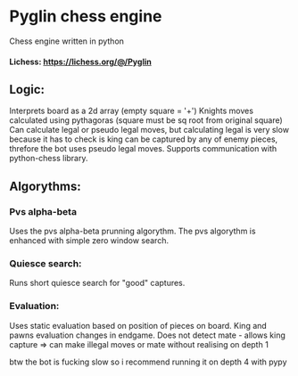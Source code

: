 # Pyglin chess engine
Chess engine written in python

#### Lichess: https://lichess.org/@/Pyglin

## Logic:
Interprets board as a 2d array (empty square = '+')
Knights moves calculated using pythagoras (square must be sq root from original square)
Can calculate legal or pseudo legal moves, but calculating legal is very slow because it has to check is king can be captured by any of enemy pieces, threfore the bot uses pseudo legal moves.
Supports communication with python-chess library.

## Algorythms:
### Pvs alpha-beta
Uses the pvs alpha-beta prunning algorythm.
The pvs algorythm is enhanced with simple zero window search.


### Quiesce search:
Runs short quiesce search for "good" captures.
### Evaluation:
Uses static evaluation based on position of pieces on board.
King and pawns evaluation changes in endgame.
Does not detect mate - allows king capture => can make illegal moves or mate without realising on depth 1


btw the bot is fucking slow so i recommend running it on depth 4 with pypy
